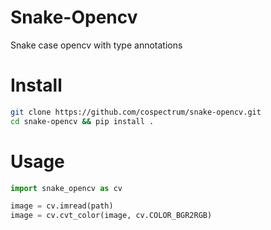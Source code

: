 # Snake-Opencv
Snake case opencv with type annotations


# Install

```sh
git clone https://github.com/cospectrum/snake-opencv.git
cd snake-opencv && pip install .
```

# Usage
```py
import snake_opencv as cv

image = cv.imread(path)
image = cv.cvt_color(image, cv.COLOR_BGR2RGB)
```
